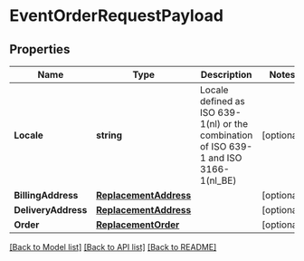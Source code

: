 # EventOrderRequestPayload

## Properties

Name | Type | Description | Notes
------------ | ------------- | ------------- | -------------
**Locale** | **string** | Locale defined as ISO 639-1(nl) or the combination of ISO 639-1 and ISO 3166-1(nl_BE) | [optional] 
**BillingAddress** | [**ReplacementAddress**](ReplacementAddress.md) |  | [optional] 
**DeliveryAddress** | [**ReplacementAddress**](ReplacementAddress.md) |  | [optional] 
**Order** | [**ReplacementOrder**](ReplacementOrder.md) |  | [optional] 

[[Back to Model list]](../README.md#documentation-for-models) [[Back to API list]](../README.md#documentation-for-api-endpoints) [[Back to README]](../README.md)


